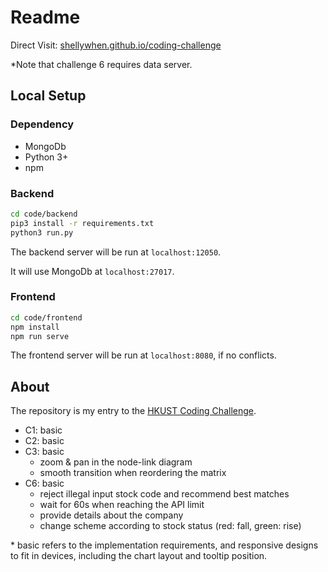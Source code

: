 # Readme

Direct Visit: [shellywhen.github.io/coding-challenge](https://shellywhen.github.io/coding-challenge/)

\*Note that challenge 6 requires data server.

## Local Setup

### Dependency

- MongoDb
- Python 3+
- npm

### Backend

```sh
cd code/backend
pip3 install -r requirements.txt
python3 run.py
```

The backend server will be run at `localhost:12050`.

It will use MongoDb at `localhost:27017`.

### Frontend

```sh
cd code/frontend
npm install
npm run serve
```

The frontend server will be run at `localhost:8080`, if no conflicts.

## About

The repository is my entry to the [HKUST Coding Challenge](https://github.com/HKUST-VISLab/coding-challenge).
- C1: basic
- C2: basic
- C3: basic
  - zoom & pan in the node-link diagram
  - smooth transition when reordering the matrix
- C6: basic
  - reject illegal input stock code and recommend best matches 
  - wait for 60s when reaching the API limit
  - provide details about the company
  - change scheme according to stock status (red: fall, green: rise)

\* basic refers to the implementation requirements, and responsive designs to fit in devices, including the chart layout and tooltip position.